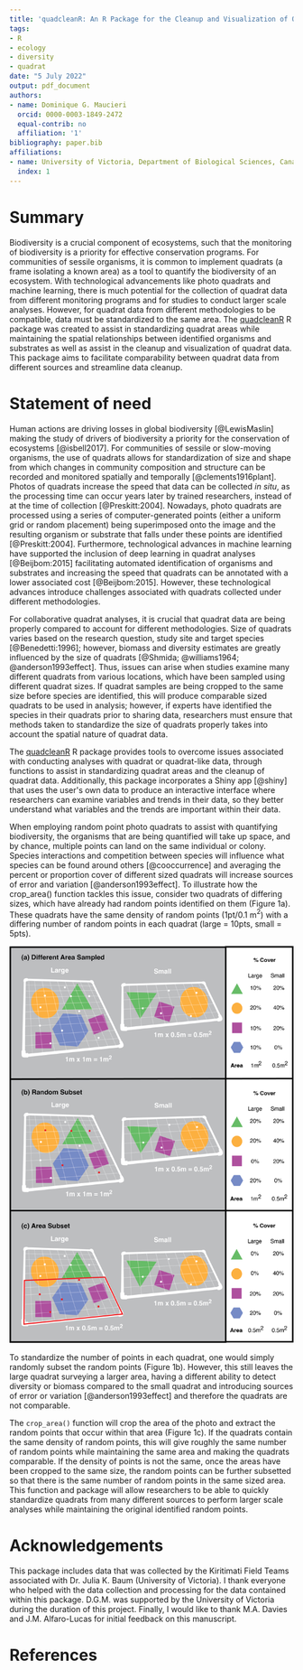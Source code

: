 ```yaml
---
title: 'quadcleanR: An R Package for the Cleanup and Visualization of Quadrat Data'
tags:
- R
- ecology
- diversity
- quadrat
date: "5 July 2022"
output: pdf_document
authors:
- name: Dominique G. Maucieri
  orcid: 0000-0003-1849-2472
  equal-contrib: no
  affiliation: '1'
bibliography: paper.bib
affiliations:
- name: University of Victoria, Department of Biological Sciences, Canada
  index: 1
---
```


# Summary

Biodiversity is a crucial component of ecosystems, such that the monitoring of biodiversity is a priority for effective conservation programs. For communities of sessile organisms, it is common to implement quadrats (a frame isolating a known area) as a tool to quantify the biodiversity of an ecosystem. With technological advancements like photo quadrats and machine learning, there is much potential for the collection of quadrat data from different monitoring programs and for studies to conduct larger scale analyses. However, for quadrat data from different methodologies to be compatible, data must be standardized to the same area. The [quadcleanR](https://dominiquemaucieri.com/quadcleanR/) R package was created to assist in standardizing quadrat areas while maintaining the spatial relationships between identified organisms and substrates as well as assist in the cleanup and visualization of quadrat data. This package aims to facilitate comparability between quadrat data from different sources and streamline data cleanup.

# Statement of need

Human actions are driving losses in global biodiversity [@LewisMaslin] making the study of drivers of biodiversity a priority for the conservation of ecosystems [@isbell2017]. For communities of sessile or slow-moving organisms, the use of quadrats allows for standardization of size and shape from which changes in community composition and structure can be recorded and monitored spatially and temporally [@clements1916plant]. Photos of quadrats increase the speed that data can be collected _in situ_, as the processing time can occur years later by trained researchers, instead of at the time of collection [@Preskitt:2004]. Nowadays, photo quadrats are processed using a series of computer-generated points (either a uniform grid or random placement) being superimposed onto the image and the resulting organism or substrate that falls under these points are identified [@Preskitt:2004]. Furthermore, technological advances in machine learning have supported the inclusion of deep learning in quadrat analyses [@Beijbom:2015] facilitating automated identification of organisms and substrates and increasing the speed that quadrats can be annotated with a lower associated cost [@Beijbom:2015]. However, these technological advances introduce challenges associated with quadrats collected under different methodologies. 

For collaborative quadrat analyses, it is crucial that quadrat data are being properly compared to account for different methodologies. Size of quadrats varies based on the research question, study site and target species [@Benedetti:1996]; however, biomass and diversity estimates are greatly influenced by the size of quadrats [@Shmida; @williams1964; @anderson1993effect]. Thus, issues can arise when studies examine many different quadrats from various locations, which have been sampled using different quadrat sizes. If quadrat samples are being cropped to the same size before species are identified, this will produce comparable sized quadrats to be used in analysis; however, if experts have identified the species in their quadrats prior to sharing data, researchers must ensure that methods taken to standardize the size of quadrats properly takes into account the spatial nature of quadrat data. 

The [quadcleanR](https://dominiquemaucieri.com/quadcleanR/) R package provides tools to overcome issues associated with conducting analyses with quadrat or quadrat-like data, through functions to assist in standardizing quadrat areas and the cleanup of quadrat data. Additionally, this package incorporates a Shiny app [@shiny] that uses the user's own data to produce an interactive interface where researchers can examine variables and trends in their data, so they better understand what variables and the trends are important within their data.

When employing random point photo quadrats to assist with quantifying biodiversity, the organisms that are being quantified will take up space, and by chance, multiple points can land on the same individual or colony. Species interactions and competition between species will influence what species can be found around others [@cooccurrence] and averaging the percent or proportion cover of different sized quadrats will increase sources of error and variation [@anderson1993effect]. To illustrate how the crop_area() function tackles this issue, consider two quadrats of differing sizes, which have already had random points identified on them (Figure 1a). These quadrats have the same density of random points (1pt/0.1 m$^2$) with a differing number of random points in each quadrat (large = 10pts, small = 5pts). 

![Figure 1: How to process quadrats of different sizes to ensure they are comparable.\label{fig:1}](Figure1.png)

To standardize the number of points in each quadrat, one would simply randomly subset the random points (Figure 1b). However, this still leaves the large quadrat surveying a larger area, having a different ability to detect diversity or biomass compared to the small quadrat and introducing sources of error or variation [@anderson1993effect] and therefore the quadrats are not comparable. 

The `crop_area()` function will crop the area of the photo and extract the random points that occur within that area (Figure 1c). If the quadrats contain the same density of random points, this will give roughly the same number of random points while maintaining the same area and making the quadrats comparable. If the density of points is not the same, once the areas have been cropped to the same size, the random points can be further subsetted so that there is the same number of random points in the same sized area. This function and package will allow researchers to be able to quickly standardize quadrats from many different sources to perform larger scale analyses while maintaining the original identified random points. 



# Acknowledgements

This package includes data that was collected by the Kiritimati Field Teams associated with Dr. Julia K. Baum (University of Victoria). I thank everyone who helped with the data collection and processing for the data contained within this package. D.G.M. was supported by the University of Victoria during the duration of this project. Finally, I would like to thank M.A. Davies and J.M. Alfaro-Lucas for initial feedback on this manuscript.

# References

